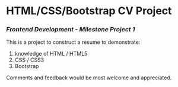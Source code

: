 <h1>HTML/CSS/Bootstrap CV Project</h1>
<h3><i>Frontend Development - Milestone Project 1</i></h3>

This is a project to construct a resume to demonstrate:
1. knowledge of HTML / HTML5
2. CSS / CSS3
3. Bootstrap

Comments and feedback would be most welcome and appreciated. 


